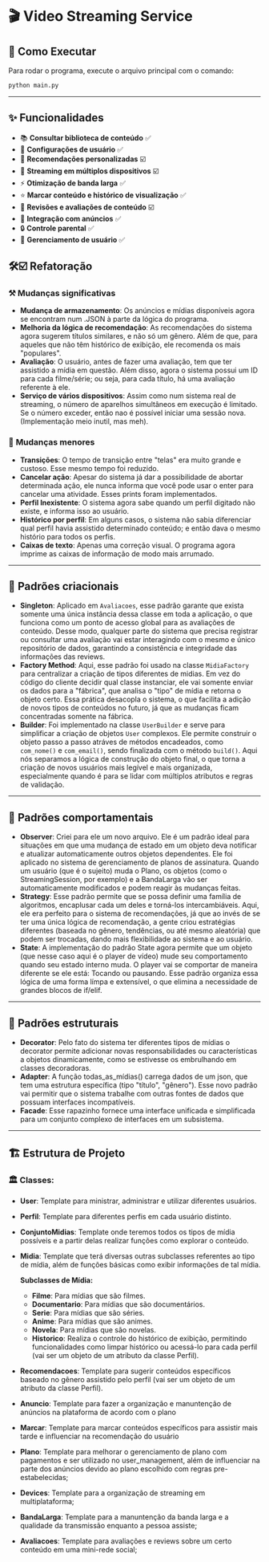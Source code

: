 
# 🎬 **Video Streaming Service**

## 🚀 **Como Executar**

Para rodar o programa, execute o arquivo principal com o comando:

```bash
python main.py
```

---

## ✨ **Funcionalidades**

- 📚 **Consultar biblioteca de conteúdo** ✅
- 👤 **Configurações de usuário** ✅
- 🤖 **Recomendações personalizadas** ☑️
- 📱 **Streaming em múltiplos dispositivos** ☑️
- ⚡ **Otimização de banda larga** ✅
- ⭐ **Marcar conteúdo e histórico de visualização** ✅
- 📝 **Revisões e avaliações de conteúdo** ☑️
- 📢 **Integração com anúncios** ✅
- 🔒 **Controle parental** ✅ 
- 👥 **Gerenciamento de usuário** ✅

## 🛠️☑️ **Refatoração**

### ⚒️ **Mudanças significativas**
- **Mudança de armazenamento**: Os anúncios e mídias disponíveis agora se encontram num .JSON à parte da lógica do programa.
- **Melhoria da lógica de recomendação**: As recomendações do sistema agora sugerem títulos similares, e não só um gênero. Além de que, para aqueles que não têm histórico de exibição, ele recomenda os mais "populares".
- **Avaliação**: O usuário, antes de fazer uma avaliação, tem que ter assistido a mídia em questão. Além disso, agora o sistema possui um ID para cada filme/série; ou seja, para cada título, há uma avaliação referente à ele. 
- **Serviço de vários dispositivos**: Assim como num sistema real de streaming, o número de aparelhos simultâneos em execução é limitado. Se o número exceder, então nao é possível iniciar uma sessão nova. (Implementação meio inutil, mas meh).
<!-- - ****: 
- ****: 
- ****: 
- ****:  -->

### 🧮 **Mudanças menores**
- **Transições**: O tempo de transição entre "telas" era muito grande e custoso. Esse mesmo tempo foi reduzido.
- **Cancelar ação**: Apesar do sistema já dar a possibilidade de abortar determinada ação, ele nunca informa que você pode usar o enter para cancelar uma atividade. Esses prints foram implementados. 
- **Perfil Inexistente**: O sistema agora sabe quando um perfil digitado não existe, e informa isso ao usuário.
- **Histórico por perfil**: Em alguns casos, o sistema não sabia diferenciar qual perfil havia assistido determinado conteúdo; e então dava o mesmo histório para todos os perfis. 
- **Caixas de texto**: Apenas uma correção visual. O programa agora imprime as caixas de informação de modo mais arrumado.

--- 

## 🧱 **Padrões criacionais**
- **Singleton**: Aplicado em ```Avaliacoes```, esse padrão garante que exista somente uma única instância dessa classe em toda a aplicação, o que funciona como um ponto de acesso global para as avaliações de conteúdo. Desse modo, qualquer parte do sistema que precisa registrar ou consultar uma avaliação vai estar interagindo com o mesmo e único repositório de dados, garantindo a consistência e integridade das informações das reviews. 
- **Factory Method**: Aqui, esse padrão foi usado na classe ```MidiaFactory``` para centralizar a criação de tipos diferentes de midias. Em vez do código do cliente decidir qual classe instanciar, ele vai somente enviar os dados para a "fábrica", que analisa o "tipo" de mídia e retorna o objeto certo. Essa prática desacopla o sistema, o que facilita a adição de novos tipos de conteúdos no futuro, já que as mudanças ficam concentradas somente na fábrica. 
- **Builder**:  Foi implementado na classe ```UserBuilder``` e serve para simplificar a criação de objetos ```User``` complexos. Ele permite construir o objeto passo a passo atráves de métodos encadeados, como ```com_nome()``` e ```com_email()```, sendo finalizada com o método ```build()```. Aqui nós separamos a lógica de construção do objeto final, o que torna a criação de novos usuários mais legível e mais organizada, especialmente quando é para se lidar com múltiplos atributos e regras de validação.
<!-- - ****: -->

---
## 👤 **Padrões comportamentais**
- **Observer**: Criei para ele um novo arquivo. Ele é um padrão ideal para situações em que uma mudança de estado em um objeto deva notificar e atualizar automaticamente outros objetos dependentes. Ele foi aplicado no sistema de gerenciamento de planos de assinatura. Quando um usuário (que é o sujeito) muda o Plano, os objetos (como o StreamingSession, por exemplo) e a BandaLarga vão ser automaticamente modificados e podem reagir às mudanças feitas.
- **Strategy**: Esse padrão permite que se possa definir uma família de algoritmos, encaplusar cada um deles e torná-los intercambiáveis. Aqui, ele era perfeito para o sistema de recomendações, já que ao invés de se ter uma única lógica de recomendação, a gente criou estratégias diferentes (baseada no gênero, tendências, ou até mesmo aleatória) que podem ser trocadas, dando mais flexibilidade ao sistema e ao usuário.
- **State**: A implementação do padrão State agora permite que um objeto (que nesse caso aqui é o player de vídeo) mude seu comportamento quando seu estado interno muda. O player vai se comportar de maneira diferente se ele está: Tocando ou pausando. Esse padrão organiza essa lógica de uma forma límpa e extensível, o que elimina a necessidade de grandes blocos de if/elif.
---

## 🎢 **Padrões estruturais**
- **Decorator**: Pelo fato do sistema ter diferentes tipos de mídias o decorator permite adicionar novas responsabilidades ou características a objetos dinamicamente, como se estivesse os embrulhando em classes decoradoras.
- **Adapter**: A função todas_as_mídias() carrega dados de um json, que tem uma estrutura específica (tipo "título", "gênero"). Esse novo padrão vai permitir que o sistema trabalhe com outras fontes de dados que possuam interfaces incompatíveis.
- **Facade**: Esse rapazinho fornece uma interface unificada e simplificada para um conjunto complexo de interfaces em um subsistema.
<!-- - ****: -->

---
## 🏗️ **Estrutura de Projeto**

### 🏛️ **Classes:**

- **User**: Template para ministrar, administrar e utilizar diferentes usuários.
- **Perfil**: Template para diferentes perfis em cada usuário distinto.
- **ConjuntoMidias**: Template onde teremos todos os tipos de mídia possíveis e a partir delas realizar funções como explorar o conteúdo.
- **Midia**: Template que terá diversas outras subclasses referentes ao tipo de mídia, além de funções básicas como exibir informações de tal mídia.

  **Subclasses de Mídia:**
  - **Filme**: Para mídias que são filmes.
  - **Documentario**: Para mídias que são documentários.
  - **Serie**: Para mídias que são séries.
  - **Anime**: Para mídias que são animes.
  - **Novela**: Para mídias que são novelas.
  - **Historico**: Realiza o controle do histórico de exibição, permitindo funcionalidades como limpar histórico ou acessá-lo para cada perfil (vai ser um objeto de um atributo da classe Perfil).

- **Recomendacoes**: Template para sugerir conteúdos específicos baseado no gênero assistido pelo perfil (vai ser um objeto de um atributo da classe Perfil).
- **Anuncio**: Template para fazer a organização e manuntenção de anúncios na plataforma de acordo com o plano 
- **Marcar**: Template para marcar conteúdos específicos para assistir mais tarde e influenciar na recomendação do usuário
- **Plano**: Template para melhorar o gerenciamento de plano com pagamentos e ser utilizado no user_management, além de influenciar na parte dos anúncios devido ao plano escolhido com regras pre-estabelecidas;
- **Devices**: Template para a organização de streaming em multiplataforma;
- **BandaLarga**: Template para a manuntenção da banda larga e a qualidade da transmissão enquanto a pessoa assiste;
- **Avaliacoes**: Template para avaliações e reviews sobre um certo conteúdo em uma mini-rede social;




